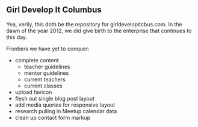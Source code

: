 ## Girl Develop It Columbus

Yea, verily, this doth be the repository for girldevelopitcbus.com. In the dawn of the year 2012, we did give birth to the enterprise that continues to this day.

Frontiers we have yet to conquer:

* complete content
  * teacher guidelines
  * mentor guidelines
  * current teachers
  * current classes
* upload favicon
* flesh out single blog post layout
* add media queries for responsive layout
* research pulling in Meetup calendar data
* clean up contact form markup